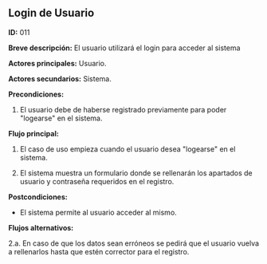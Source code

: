 ## Login de Usuario

**ID:** 011

**Breve descripción:** El usuario utilizará el login para acceder al sistema

**Actores principales:** Usuario.  

**Actores secundarios:** Sistema.

**Precondiciones:**

1. El usuario debe de haberse registrado previamente para poder "logearse" en el sistema.

**Flujo principal:**

  1. El caso de uso empieza cuando el usuario desea "logearse" en el sistema.

  2. El sistema muestra un formulario donde se rellenarán los apartados de usuario y contraseña requeridos en el registro.


**Postcondiciones:**  

   * El sistema permite al usuario acceder al mismo.

**Flujos alternativos:**  

   2.a. En caso de que los datos sean erróneos se pedirá que el usuario vuelva a rellenarlos hasta que estén corrector para el registro.
